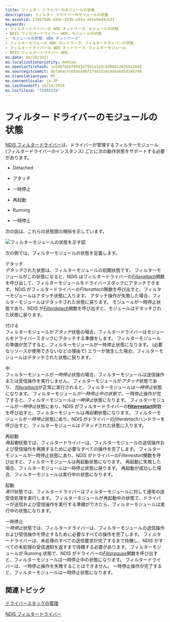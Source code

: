 ```yaml
---
title: フィルター ドライバーのモジュールの状態
description: フィルター ドライバーのモジュールの状態
ms.assetid: 139679d6-d3dc-433b-a35a-eb1e5ed3cb33
keywords:
- フィルタードライバーの WDK ネットワーク、モジュールの状態
- NDIS フィルタードライバー WDK、モジュールの状態
- 'モジュールの状態: WDK ネットワーク'
- フィルターモジュール WDK ネットワーク、フィルタードライバーの状態
- フィルタードライバーの WDK ネットワーク、フィルターモジュール
- NDIS フィルタードライバー WDK、
ms.date: 04/20/2017
ms.localizationpriority: medium
ms.openlocfilehash: 1e2db7d1bf09d1b75b1a1a2cbd884228354124d8
ms.sourcegitcommit: 4b7a6ac7c68e6ad6f27da5d1dc4deabd5d34b748
ms.translationtype: MT
ms.contentlocale: ja-JP
ms.lasthandoff: 10/24/2019
ms.locfileid: "72844219"
---
```

# <a name="module-states-of-a-filter-driver"></a>フィルター ドライバーのモジュールの状態





[NDIS フィルタードライバー](ndis-filter-drivers.md)は、ドライバーが管理するフィルターモジュール (フィルタードライバーのインスタンス) ごとに次の動作状態をサポートする必要があります。

-   Detached

-   アタッチ

-   一時停止

-   再起動

-   Running

-   一時停止

次の図は、これらの状態間の関係を示しています。

![フィルターモジュールの状態を示す図](images/filterstate.png)

次の例では、フィルターモジュールの状態を定義します。

<a href="" id="detached"></a>デタッチ  
*デタッチ*された状態は、フィルターモジュールの初期状態です。 フィルターモジュールがこの状態になると、NDIS はフィルタードライバーの[*Filterattach*](https://docs.microsoft.com/windows-hardware/drivers/ddi/ndis/nc-ndis-filter_attach)関数を呼び出して、フィルターモジュールをドライバースタックにアタッチできます。 NDIS がフィルタードライバーの*Filterattach*関数を呼び出すと、フィルターモジュールはアタッチ状態に入ります。 アタッチ操作が失敗した場合、フィルターモジュールはデタッチされた状態に戻ります。 モジュールが一時停止状態であり、NDIS が[*Filterdetach*](https://docs.microsoft.com/windows-hardware/drivers/ddi/ndis/nc-ndis-filter_detach)関数を呼び出すと、モジュールはデタッチされた状態に戻ります。

<a href="" id="attaching"></a>付ける  
フィルターモジュールが*アタッチ*状態の場合、フィルタードライバーはモジュールをドライバースタックにアタッチする準備をします。 フィルターモジュールの準備が完了すると、フィルターモジュールが一時停止状態になります。 (必要なリソースが使用できないなどの理由で) エラーが発生した場合、フィルターモジュールはデタッチされた状態に戻ります。

<a href="" id="paused"></a>中  
フィルターモジュールが*一時停止*状態の場合、フィルターモジュールは送信操作または受信操作を実行しません。 フィルターモジュールが*アタッチ*状態であり、 [*filterattach*](https://docs.microsoft.com/windows-hardware/drivers/ddi/ndis/nc-ndis-filter_attach)が正常に実行されると、フィルターモジュールは*一時停止*状態になります。 フィルターモジュール*が一時停止中の状態で*、一時停止操作が完了すると、フィルターモジュールは*一時停止*状態になります。 フィルターモジュールが*一時停止*状態にあり、NDIS がフィルタードライバーの[**filterrestart**](https://docs.microsoft.com/windows-hardware/drivers/ddi/ndis/nc-ndis-filter_restart)関数を呼び出すと、フィルターモジュールは*再起動*状態になります。 フィルターモジュールが*一時停止*状態にあり、NDIS がドライバーの*filterdetach*ハンドラーを呼び出すと、フィルターモジュールは*デタッチ*された状態に入ります。

<a href="" id="restarting"></a>再起動  
*再起動*状態では、フィルタードライバーは、フィルターモジュールの送信操作および受信操作を再開するために必要なすべての操作を完了します。 フィルターモジュールが一時停止状態にあり、NDIS がドライバーの*Filterrestart*関数を呼び出すと、フィルターモジュールは再起動状態になります。 再起動に失敗した場合、フィルターモジュールは一時停止状態に戻ります。 再起動が成功した場合、フィルターモジュールは実行中の状態になります。

<a href="" id="running"></a>起動  
*実行*状態では、フィルタードライバーはフィルターモジュールに対して通常の送受信処理を実行します。 フィルターモジュールが再起動中の状態で、ドライバーが送信および受信操作を実行する準備ができたら、フィルターモジュールは実行中の状態になります。

<a href="" id="pausing"></a>一時停止  
*一時停止*状態では、フィルタードライバーは、フィルターモジュールの送信操作および受信操作を停止するために必要なすべての操作を完了します。 フィルタードライバーは、未処理のすべての送信要求が完了するまで待機し、NDIS がすべての未処理の受信通知を返すまで待機する必要があります。 フィルターモジュールが Running 状態で、NDIS がドライバーの[*Filterpause*](https://docs.microsoft.com/windows-hardware/drivers/ddi/ndis/nc-ndis-filter_pause)関数を呼び出すと、フィルターモジュールは一時停止中の状態になります。 フィルタードライバーは、一時停止操作を失敗することはできません。 一時停止操作が完了すると、フィルターモジュールは一時停止状態になります。

## <a name="related-topics"></a>関連トピック


[ドライバースタックの管理](driver-stack-management.md)

[NDIS フィルタードライバー](ndis-filter-drivers.md)

 

 






